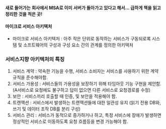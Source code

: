 #### 새로 들어가는 회사에서 MSA로 이미 서버가 돌아가고 있다고 해서... 급하게 책을 읽고 정리한 것을 적은 곳!

#### 마이크로 서비스 아키텍처
* 마이크로 서비스 아키텍처 : 아주 작은 단위로 동작하는 서비스가 구동되로록 시스템 및 소프트웨어의 구성과 구성 요소 간의 관계를 정의한 
아키텍처

### 서비스지향 아키텍처의 특징
1. 서비스 계약 : 약속한 기능을 수행, 서비스 소비자는 서비스를 사용하기 위한 계약 규칙을 준수해야함.
2. 서비스 가용성 : 서비스들의 가용성을 보장하기 위해 타임아웃 기능 구현을 제안함. (A서비스로 요청에도 불구하고 답이 없으면 다른 서비스로 요청경로를 수정)
3. 보안 : 서비스끼리 호출할 때 인증, 및 보안을 적용해야 함.
4. 트랜잭션 : 서비스에서 발생하는 트랜잭션들에 대한 일관성 유지 (읽기 전용 DB와, 쓰기 및 데이터 조작 DB를 분리 구성)
5. 서비스 관리 : 서비스가 동적으로 증가하거나 하고, 특정 서비스에 장애가 발생하면 정상적인 서비스로 이동하도록 요청 흐름등을 변경 가능해야 함.
